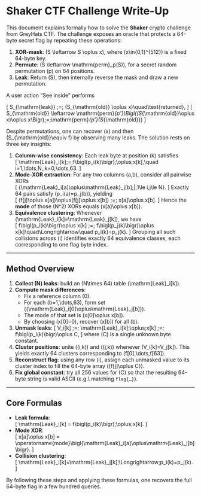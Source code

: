 # Shaker CTF Challenge Write-Up

This document explains formally how to solve the **Shaker** crypto challenge from GreyHats CTF. The challenge exposes an oracle that protects a 64-byte secret flag by repeating these operations:

1. **XOR-mask**: \(S \leftarrow S \oplus x\), where \(x\in\{0,1\}^{512}\) is a fixed 64-byte key.  
2. **Permute**: \(S \leftarrow \mathrm{perm}_p(S)\), for a secret random permutation \(p\) on 64 positions.  
3. **Leak**: Return \(S\), then internally reverse the mask and draw a new permutation.

A user action “See inside” performs

\[
S_{\mathrm{leak}} \;=\; (S_{\mathrm{old}} \oplus x)\quad\text{returned},
\]
\[
S_{\mathrm{old}} \leftarrow \mathrm{perm}_{p'}\Bigl((S_{\mathrm{old}}\oplus x)\oplus x\Bigr)\;=\;\mathrm{perm}_{p'}(S_{\mathrm{old}})
\]

Despite permutations, one can recover \(x\) and then \(S_{\mathrm{old}}\equiv f\) by observing many leaks. The solution rests on three key insights:

1. **Column-wise consistency**: Each leak byte at position \(k\) satisfies  
   \[
   \mathrm{Leak}_i[k]\;=\;f\bigl(p_i(k)\bigr)\;\oplus\;x[k],\quad i=1,\dots,N,\;k=0,\dots,63.
   \]
2. **Mode-XOR extraction**: For any two columns \(a,b\), consider all pairwise XORs  
   \[
   \{\mathrm{Leak}_i[a]\oplus\mathrm{Leak}_j[b]\;|\;1\le i,j\le N\}.
   \]
   Exactly 64 pairs satisfy \(p_i(a)=p_j(b)\), yielding  
   \[
   (f[j]\oplus x[a])\oplus(f[j]\oplus x[b]) \;=\; x[a]\oplus x[b].
   \]
   Hence the **mode** of those \(N^2\) XORs equals \(x[a]\oplus x[b]\).
3. **Equivalence clustering**: Whenever \(\mathrm{Leak}_i[k]=\mathrm{Leak}_j[k]\), we have  
   \[
   f\bigl(p_i(k)\bigr)\oplus x[k] \;=\; f\bigl(p_j(k)\bigr)\oplus x[k]\quad\Longrightarrow\quad p_i(k)=p_j(k).
   \]
   Grouping all such collisions across \(i\) identifies exactly 64 equivalence classes, each corresponding to one flag byte index.

---

## Method Overview

1. **Collect \(N\) leaks**: build an \(N\times 64\) table \(\mathrm{Leak}_i[k]\).  
2. **Compute mask differences**:
   - Fix a reference column \(0\).  
   - For each \(b=1,\dots,63\), form set \(\{\mathrm{Leak}_i[0]\oplus\mathrm{Leak}_j[b]\}\).  
   - The mode of that set is \(x[0]\oplus x[b]\).  
   - By choosing \(x[0]=0\), recover \(x[b]\) for all \(b\).
3. **Unmask leaks**:
   \[
   V_i[k] \;=\; \mathrm{Leak}_i[k]\;\oplus\;x[k] \;=\; f\bigl(p_i(k)\bigr)\oplus C,
   \]
   where \(C\) is a single unknown byte constant.
4. **Cluster positions**: unite \((i,k)\) and \((j,k)\) whenever \(V_i[k]=V_j[k]\).  This yields exactly 64 clusters corresponding to \(f[0],\dots,f[63]\).
5. **Reconstruct flag**: using any row \(i\), assign each unmasked value to its cluster index to fill the 64-byte array \(\{f[j]\oplus C\}\).
6. **Fix global constant**: try all 256 values for \(C\) so that the resulting 64-byte string is valid ASCII (e.g.\ matching `flag{…}`).

---

## Core Formulas

- **Leak formula**:  
  \[
    \mathrm{Leak}_i[k] = f\bigl(p_i(k)\bigr)\;\oplus\;x[k].
  \]
- **Mode XOR**:  
  \[
    x[a]\oplus x[b] = \operatorname{mode}\bigl\{\mathrm{Leak}_i[a]\oplus\mathrm{Leak}_j[b]\bigr\}.
  \]
- **Collision clustering**:  
  \[
    \mathrm{Leak}_i[k]=\mathrm{Leak}_j[k]\;\Longrightarrow\;p_i(k)=p_j(k).
  \]

By following these steps and applying these formulas, one recovers the full 64-byte flag in a few hundred queries.
